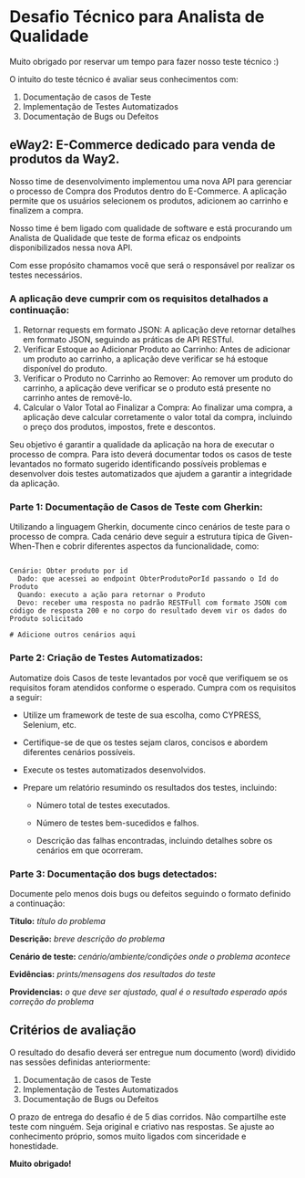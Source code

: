 # Desafio Técnico para Analista de Qualidade

Muito obrigado por reservar um tempo para fazer nosso teste técnico :)

O intuito do teste técnico é avaliar seus conhecimentos com:

1. Documentação de casos de Teste
2. Implementação de Testes Automatizados
3. Documentação de Bugs ou Defeitos

## eWay2: E-Commerce dedicado para venda de produtos da Way2.

Nosso time de desenvolvimento implementou uma nova API para gerenciar o processo de Compra dos Produtos dentro do E-Commerce. A aplicação permite que os usuários selecionem os produtos, adicionem ao carrinho e finalizem a compra.

Nosso time é bem ligado com qualidade de software e está procurando um Analista de Qualidade que teste de forma eficaz os endpoints disponibilizados nessa nova API.

Com esse propósito chamamos você que será o responsável por realizar os testes necessários. 

### A aplicação deve cumprir com os requisitos detalhados a continuação:

1. Retornar requests em formato JSON: A aplicação deve retornar detalhes em formato JSON, seguindo as práticas de API RESTful.
2. Verificar Estoque ao Adicionar Produto ao Carrinho: Antes de adicionar um produto ao carrinho, a aplicação deve verificar se há estoque disponível do produto.
3. Verificar o Produto no Carrinho ao Remover: Ao remover um produto do carrinho, a aplicação deve verificar se o produto está presente no carrinho antes de removê-lo.
4. Calcular o Valor Total ao Finalizar a Compra: Ao finalizar uma compra, a aplicação deve calcular corretamente o valor total da compra, incluindo o preço dos produtos, impostos, frete e descontos.

Seu objetivo é garantir a qualidade da aplicação na hora de executar o processo de compra. 
Para isto deverá documentar todos os casos de teste levantados no formato sugerido identificando possíveis problemas e desenvolver dois testes automatizados que ajudem a garantir a integridade da aplicação.

### Parte 1: Documentação de Casos de Teste com Gherkin:

Utilizando a linguagem Gherkin, documente cinco cenários de teste para o processo de compra. Cada cenário deve seguir a estrutura típica de Given-When-Then e cobrir diferentes aspectos da funcionalidade, como:

```Feature: Compra de Produtos

Cenário: Obter produto por id
  Dado: que acessei ao endpoint ObterProdutoPorId passando o Id do Produto
  Quando: executo a ação para retornar o Produto
  Devo: receber uma resposta no padrão RESTFull com formato JSON com código de resposta 200 e no corpo do resultado devem vir os dados do Produto solicitado

# Adicione outros cenários aqui
```

### Parte 2: Criação de Testes Automatizados:

Automatize dois Casos de teste levantados por você que verifiquem se os requisitos foram atendidos conforme o esperado. Cumpra com os requisitos a seguir:

* Utilize um framework de teste de sua escolha, como CYPRESS, Selenium, etc.
* Certifique-se de que os testes sejam claros, concisos e abordem diferentes cenários possíveis.
* Execute os testes automatizados desenvolvidos.
* Prepare um relatório resumindo os resultados dos testes, incluindo:
  
  -	Número total de testes executados.
    
  -	Número de testes bem-sucedidos e falhos.
    
  -	Descrição das falhas encontradas, incluindo detalhes sobre os cenários em que ocorreram.

### Parte 3: Documentação dos bugs detectados:

Documente pelo menos dois bugs ou defeitos seguindo o formato definido a continuação:

**Título:**
*título do problema*

**Descrição:**
*breve descrição do problema*

**Cenário de teste:**
*cenário/ambiente/condições onde o problema acontece*

**Evidências:**
*prints/mensagens dos resultados do teste*

**Providencias:**
*o que deve ser ajustado, qual é o resultado esperado após correção do problema*

## Critérios de avaliação

O resultado do desafio deverá ser entregue num documento (word) dividido nas sessões definidas anteriormente:

1. Documentação de casos de Teste
2. Implementação de Testes Automatizados
3. Documentação de Bugs ou Defeitos

O prazo de entrega do desafio é de 5 dias corridos.
Não compartilhe este teste com ninguém.
Seja original e criativo nas respostas.
Se ajuste ao conhecimento próprio, somos muito ligados com sinceridade e honestidade.

**Muito obrigado!**
